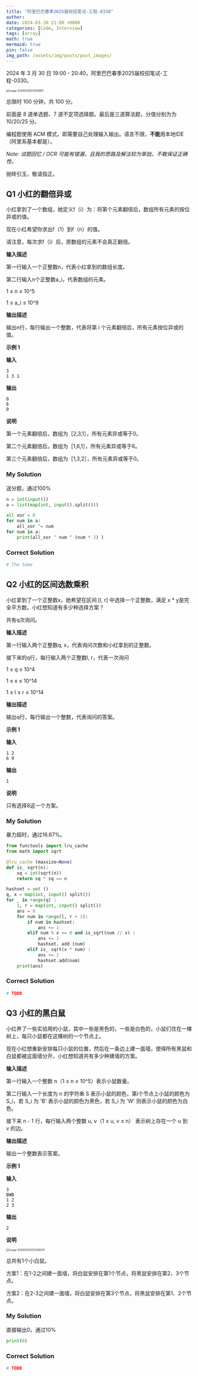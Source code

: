 ```yaml
---
title: "阿里巴巴春季2025届校招笔试-工程-0330"
author: 
date: 2024-03-30 21:00 +0800
categories: [Code, Interview]
tags: [array]
math: true
mermaid: true
pin: false
img_path: /assets/img/posts/post_images/
---
```




2024 年 3 月 30 日 19:00 - 20:40，阿里巴巴春季2025届校招笔试-工程-0330。

<img src="image-20240329212539951.png" alt="image-20240329212539951" style="zoom:50%;" />



总限时 100 分钟，共 100 分。



前面是 8 道单选题、7 道不定项选择题。最后是三道算法题，分值分别为为 10/20/25 分。



编程题使用 ACM 模式，即需要自己处理输入输出。语言不限，**不能**用本地IDE（阿里系基本都是）。



*Note: 试题回忆 / OCR 可能有错漏，且我的思路及解法较为笨拙，不敢保证正确性。*



抛砖引玉，敬请指正。



## Q1 小红的翻倍异或

小红拿到了一个数组，她定义f（i）为：将第个元素翻倍后，数组所有元素的按位异或的值。

现在小红希望你求出f（1）到f（n）的值。

请注意，每次求f（i）后，原数组的元素不会真正翻倍。

**输入描述**

第一行输入一个正整数n，代表小红拿到的数组长度。

第二行输入n个正整数a_i，代表数组的元素。

1 ≤ n ≤ 10^5

1 ≤ a_i ≤ 10^9

**输出描述**

输出n行，每行输出一个整数，代表将第 i 个元素翻倍后，所有元素按位异或的值。

**示例 1**

**输入**

```
3
1 3 1
```

**输出**

```
0
6
0
```

**说明**

第一个元素翻倍后，数组为［2,3,1］，所有元素异或等于0。

第二个元素翻倍后，数组为［1,6,1］，所有元素异或等于6。

第三个元素翻倍后，数组为［1,3,2］，所有元素异或等于0。

### My Solution

送分题，通过100%

```python
n = int(input())
a = list(map(int, input().split()))

all xor = 0
for num in a:
	all_xor ^= num
for num in a:
	print(all_xor ^ num ^ (num * 2) )
```

### Correct Solution

```python
# The Same
```

## Q2 小红的区间选数乘积

小红拿到了一个正整数x，她希望在区间 [l, r] 中选择一个正整数，满足 x * y是完全平方数。小红想知道有多少种选择方案？

共有q次询问。

**输入描述**

第一行输入两个正整数q, x，代表询问次数和小红拿到的正整数。

接下来的q行，每行输入两个正整数l, r，代表一次询问

1 ≤ q ≤ 10^4

1 ≤ x ≤ 10^14

1 ≤ l ≤ r ≤ 10^14

**输出描述**

输出q行，每行输出一个整数，代表询问的答案。

**示例 1**

**输入**

```
1 2
6 9
```

**输出**

```
1
```

**说明**

只有选择8这一个方案。

### My Solution

暴力超时，通过16.67%。

```python
from functools import lru_cache
from math import sqrt

@lru_cache (maxsize=None)
def is_ sqrt(n):
    sq = int(sqrt(n))
    return sq * sq == n

hashset = set ()
q, x = map(int, input() split())
for _ in range(q) :
    1, r = map(int, input() split())
    ans = 0
    for num in range(l, r + 1):
        if num in hashset:
        	ans += 1
        elif num % x == 0 and is_sqrt(num // x) :
        	ans += 1
        	hashset. add (num)
        elif is_ sqrt(x * num) :
        	ans += 1
        	hashset.add(num)
    print(ans)
```

### Correct Solution

```python
# TODO
```



## Q3 小红的黑白鼠

小红养了一些实验用的小鼠，其中一些是黑色的，一些是白色的，小鼠们住在一棵树上，每只小鼠都在这棵树的一个节点上。

现在小红想重新安排每只小鼠的位置，然后在一条边上建一面墙，使得所有黑鼠和白鼠都被这面墙分开，小红想知道共有多少种建墙的方案。

**输入描述**

第一行输入一个整数 n（1 ≤ n ≤ 10^5）表示小鼠数量。

第二行输入一个长度为 n 的字符串 S 表示小鼠的颜色，第i个节点上小鼠的颜色为S_i，若 S_i 为 'B' 表示小鼠的颜色为黑色，若 S_i 为 'W' 则表示小鼠的颜色为白色。

接下来 n - 1 行，每行输入两个整数 u, v（1 ≤ u, v ≤ n） 表示树上存在一个 u 到 v 的边。

**输出描述**

输出一个整数表示答案。

**示例 1**

**输入**

```
3
BWB
1 2 
2 3
```

**输出**

```
2
```

**说明**

<img src="../../assets/img/posts/post_images/image-20240330203238074.png" alt="image-20240330203238074" style="zoom:50%;" />

总共有1个小白鼠。

方案1：在1-2之间建一面墙，将白鼠安排在第1个节点，将黑鼠安排在第2、3个节点。

方案2：在2-3之间建一面墙，将白鼠安排在第3个节点，将黑鼠安排在第1、2个节点。

### My Solution

直接输出0，通过10%

```python
print(0)
```

### Correct Solution

```python
# TODO
```

